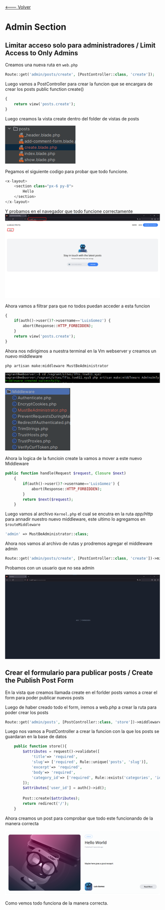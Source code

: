 [<--- Volver](/README.md)

# Admin Section

## Limitar acceso solo para administradores / Limit Access to Only Admins

Creamos una nueva ruta en `web.php`

```php
Route::get('admin/posts/create', [PostController::class, 'create']);
```

Luego vamos a PostController para crear la funcion que se encargara de crear los posts
public function create()
    
```php
{
    return view('posts.create');
}
```

Luego creamos la vista create dentro del folder de vistas de posts

![Alt text](image.png)

Pegamos el siguiente codigo para probar que todo funcione.

```php
<x-layout>
    <section class="px-6 py-8">
        Hello
    </section>
</x-layout>
```

Y probamos en el navegador que todo funcione correctamente
![Alt text](image-1.png)

Ahora vamos a filtrar para que no todos puedan acceder a esta funcion

```php
{
    if(auth()->user()?->username=='LuisGomez') {
        abort(Response::HTTP_FORBIDDEN);
    }
    return view('posts.create');
}
```

Ahora nos ndirigimos a nuestra terminal en la Vm webserver y creamos un nuevo middleware

```bash
php artisan make:middleware MustBeAdministrator
```

![Alt text](image-2.png)

![Alt text](image-3.png)

Ahora la logica de la funcioin create la vamos a mover a este nuevo Middleware

```php
public function handle(Request $request, Closure $next)
    {
        if(auth()->user()?->username=='LuisGomez') {
            abort(Response::HTTP_FORBIDDEN);
        }
        return $next($request);
    }
```

Luego vamos al archivo `Kernel.php` el cual se encutra en la ruta _app/Http_ para annadir nuestro nuevo middleware, este ultimo lo agregamos en `$routeMiddleware `

```php
'admin' => MustBeAdministrator::class;
```


Ahora nos vamos al archivo de rutas y prodremos agregar el middleware admin

```php
Route::get('admin/posts/create', [PostController::class, 'create'])->middleware('admin');
```
Probamos con un usuario que no sea admin

![Alt text](image-4.png)

## Crear el formulario para publicar posts / Create the Publish Post Form

En la vista que creamos llamada create en el forlder posts vamos a crear el form para poder publicar nuevos posts

Luego de haber creado todo el form, iremos a web.php a crear la ruta para poder crear los posts

```php
Route::get('admin/posts', [PostController::class, 'store'])->middleware('admin');
```

Luego nos vamos a PostController a crear la funcion con la que los posts se guardaran en la base de datos

```php
    public function store(){
        $attributes = request()->validate([
            'title'=> 'required',
            'slug'=> ['required', Rule::unique('posts', 'slug')],
            'excerpt'=> 'required',
            'body'=> 'required',
            'category_id'=> ['required', Rule::exists('categories', 'id')],
        ]);
        $attributes['user_id'] = auth()->id();
        
        Post::create($attributes);
        return redirect('/');
    }
```

Ahora creamos un post para comprobar que todo este funcionando de la manera correcta

![Alt text](image-5.png)

Como vemos todo funciona de la manera correcta.

## 

```php

```
